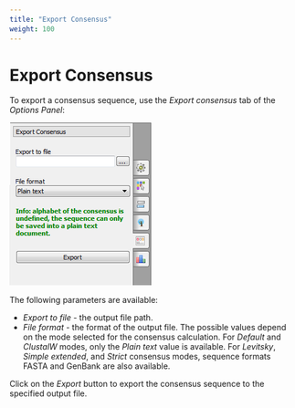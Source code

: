 ```yaml
---
title: "Export Consensus"
weight: 100
---
```


# Export Consensus

To export a consensus sequence, use the _Export consensus_ tab of the _Options Panel_:

![](/images/65929636/65929637.png)

The following parameters are available:

- _Export to file_ - the output file path.
- _File format_ - the format of the output file. The possible values depend on the mode selected for the consensus calculation. For _Default_ and _ClustalW_ modes, only the _Plain text_ value is available. For _Levitsky_, _Simple extended_, and _Strict_ consensus modes, sequence formats FASTA and GenBank are also available.

Click on the _Export_ button to export the consensus sequence to the specified output file.